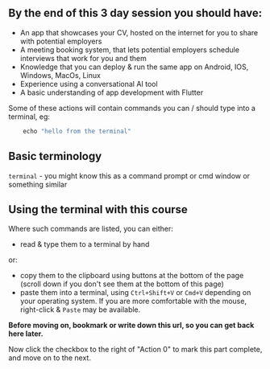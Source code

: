 ## By the end of this 3 day session you should have:

- An app that showcases your CV, hosted on the internet for you to share with potential employers
- A meeting booking system, that lets potential employers schedule interviews that work for you and them
- Knowledge that you can deploy & run the same app on Android, IOS, Windows, MacOs, Linux
- Experience using a conversational AI tool
- A basic understanding of app development with Flutter

Some of these actions will contain commands you can / should type into a terminal, eg:

```dart
    echo "hello from the terminal"
```

## Basic terminology

`terminal` - you might know this as a command prompt or cmd window or something similar

## Using the terminal with this course

Where such commands are listed, you can either:
- read & type them to a terminal by hand

or:

- copy them to the clipboard using buttons at the bottom of the page (scroll down if you don't see them at the bottom of this page)
- paste them into a terminal, using `Ctrl+Shift+V` or `Cmd+V` depending on your operating system. If you are more comfortable with the mouse, right-click & `Paste` may be available. 

__Before moving on, bookmark or write down this url, so you can get back here later.__

Now click the checkbox to the right of "Action 0" to mark this part complete, and move on to the next.




